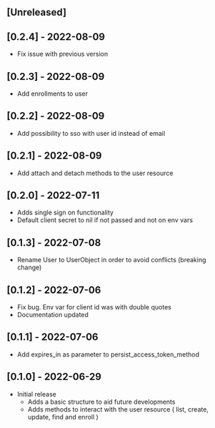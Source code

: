 ## [Unreleased]

## [0.2.4] - 2022-08-09

- Fix issue with previous version

## [0.2.3] - 2022-08-09

- Add enrollments to user

## [0.2.2] - 2022-08-09

- Add possibility to sso with user id instead of email

## [0.2.1] - 2022-08-09

- Add attach and detach methods to the user resource

## [0.2.0] - 2022-07-11

- Adds single sign on functionality
- Default client secret to nil if not passed and not on env vars

## [0.1.3] - 2022-07-08

- Rename User to UserObject in order to avoid conflicts (breaking change)

## [0.1.2] - 2022-07-06

- Fix bug. Env var for client id was with double quotes
- Documentation updated

## [0.1.1] - 2022-07-06

- Add expires_in as parameter to persist_access_token_method

## [0.1.0] - 2022-06-29

- Initial release
  - Adds a basic structure to aid future developments
  - Adds methods to interact with the user resource ( list, create, update, find and enroll )
